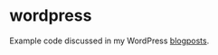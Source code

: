 # wordpress
Example code discussed in my WordPress [blogposts](https://myphdinrobotics.wordpress.com/).
